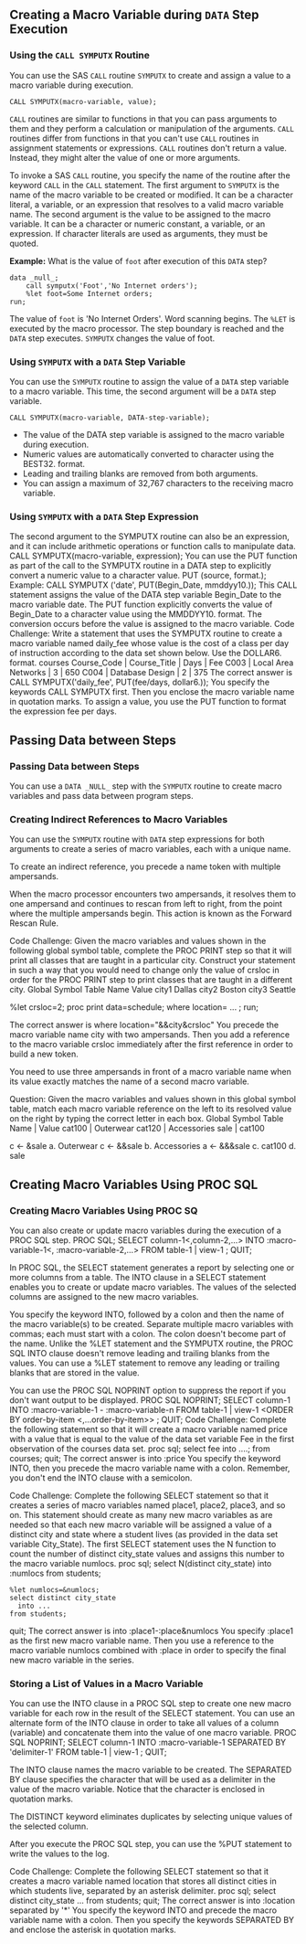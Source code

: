 ## Creating a Macro Variable during `DATA` Step Execution

### Using the `CALL SYMPUTX` Routine

You can use the SAS `CALL` routine `SYMPUTX` to create and assign a value to a macro variable during execution.
```
CALL SYMPUTX(macro-variable, value);
```
`CALL` routines are similar to functions in that you can pass arguments to them and they perform a calculation or manipulation of the arguments. `CALL` routines differ from functions in that you can't use `CALL` routines in assignment statements or expressions. `CALL` routines don't return a value. Instead, they might alter the value of one or more arguments.

To invoke a SAS `CALL` routine, you specify the name of the routine after the keyword `CALL` in the `CALL` statement. The first argument to `SYMPUTX` is the name of the macro variable to be created or modified. It can be a character literal, a variable, or an expression that resolves to a valid macro variable name. The second argument is the value to be assigned to the macro variable. It can be a character or numeric constant, a variable, or an expression. If character literals are used as arguments, they must be quoted.

**Example:** What is the value of `foot` after execution of this `DATA` step?
```
data _null_;
    call symputx('Foot','No Internet orders');
    %let foot=Some Internet orders;
run;
```

The value of `foot` is 'No Internet Orders'. Word scanning begins. The `%LET` is executed by the macro processor. The step boundary is reached and the `DATA` step executes. `SYMPUTX` changes the value of foot.

### Using `SYMPUTX` with a `DATA` Step Variable

You can use the `SYMPUTX` routine to assign the value of a `DATA` step variable to a macro variable. This time, the second argument will be a `DATA` step variable.
```
CALL SYMPUTX(macro-variable, DATA-step-variable);
```

* The value of the DATA step variable is assigned to the macro variable during execution.
* Numeric values are automatically converted to character using the BEST32. format.
* Leading and trailing blanks are removed from both arguments.
* You can assign a maximum of 32,767 characters to the receiving macro variable.

### Using `SYMPUTX` with a `DATA` Step Expression

The second argument to the SYMPUTX routine can also be an expression, and it can include arithmetic operations or function calls to manipulate data.
  CALL SYMPUTX(macro-variable, expression);
You can use the PUT function as part of the call to the SYMPUTX routine in a DATA step to explicitly convert a numeric value to a character value.
  PUT (source, format.);
Example:
  CALL SYMPUTX ('date', PUT(Begin_Date, mmddyy10.));
This CALL statement assigns the value of the DATA step variable Begin_Date to the macro variable date. The PUT function explicitly converts the value of Begin_Date to a character value using the MMDDYY10. format. The conversion occurs before the value is assigned to the macro variable.
Code Challenge:
Write a statement that uses the SYMPUTX routine to create a macro variable named daily_fee whose value is the cost of a class per day of instruction according to the data set shown below. Use the DOLLAR6. format.
courses
Course_Code	  | Course_Title	       | Days	| Fee
C003	        | Local Area Networks	 | 3	  | 650
C004	        | Database Design	     | 2	  | 375
The correct answer is
  CALL SYMPUTX('daily_fee', PUT(fee/days, dollar6.));
You specify the keywords CALL SYMPUTX first. Then you enclose the macro variable name in quotation marks. To assign a value, you use the PUT function to format the expression fee per days.


## Passing Data between Steps

### Passing Data between Steps

You can use a `DATA _NULL_` step with the `SYMPUTX` routine to create macro variables and pass data between program steps.

### Creating Indirect References to Macro Variables
You can use the `SYMPUTX` routine with `DATA` step expressions for both arguments to create a series of macro variables, each with a unique name.

To create an indirect reference, you precede a name token with multiple ampersands.

When the macro processor encounters two ampersands, it resolves them to one ampersand and continues to rescan from left to right, from the point where the multiple ampersands begin. This action is known as the Forward Rescan Rule.

Code Challenge:
Given the macro variables and values shown in the following global symbol table, complete the PROC PRINT step so that it will print all classes that are taught in a particular city. Construct your statement in such a way that you would need to change only the value of crsloc in order for the PROC PRINT step to print classes that are taught in a different city.
Global Symbol Table
Name	Value
city1	Dallas
city2	Boston
city3	Seattle

  %let crsloc=2;
  proc print data=schedule;
      where location= ... ;
        run;

The correct answer is
      where location="&&city&crsloc"
You precede the macro variable name city with two ampersands. Then you add a reference to the macro variable crsloc immediately after the first reference in order to build a new token.

You need to use three ampersands in front of a macro variable name when its value exactly matches the name of a second macro variable.

Question:
Given the macro variables and values shown in this global symbol table, match each macro variable reference on the left to its resolved value on the right by typing the correct letter in each box.
Global Symbol Table
Name	| Value
cat100	| Outerwear
cat120	| Accessories
sale	| cat100

c <- &sale	 	  a. Outerwear
c <- &&sale	 	  b. Accessories
a <- &&&sale	 	c. cat100
 	 	 	          d. sale

## Creating Macro Variables Using PROC SQL

### Creating Macro Variables Using PROC SQ 

You can also create or update macro variables during the execution of a PROC SQL step.
PROC SQL;
      SELECT column-1<,column-2,…>
            INTO :macro-variable-1<, :macro-variable-2,…>
            FROM table-1 | view-1
            <WHERE expression>
                   <other clauses>;
QUIT;

In PROC SQL, the SELECT statement generates a report by selecting one or more columns from a table. The INTO clause in a SELECT statement enables you to create or update macro variables. The values of the selected columns are assigned to the new macro variables.

You specify the keyword INTO, followed by a colon and then the name of the macro variable(s) to be created. Separate multiple macro variables with commas; each must start with a colon. The colon doesn't become part of the name.
Unlike the %LET statement and the SYMPUTX routine, the PROC SQL INTO clause doesn't remove leading and trailing blanks from the values. You can use a %LET statement to remove any leading or trailing blanks that are stored in the value.

You can use the PROC SQL NOPRINT option to suppress the report if you don't want output to be displayed.
PROC SQL NOPRINT;
      SELECT column-1
            INTO :macro-variable-1 - :macro-variable-n
            FROM table-1 | view-1
            <WHERE expression>
            <ORDER BY order-by-item <,...order-by-item>>
            <other clauses>;
QUIT;
Code Challenge:
Complete the following statement so that it will create a macro variable named price with a value that is equal to the value of the data set variable Fee in the first observation of the courses data set.
  proc sql;
   select fee
      into ....;
      from courses;
    quit;
The correct answer is
      into :price
You specify the keyword INTO, then you precede the macro variable name with a colon. Remember, you don't end the INTO clause with a semicolon.

Code Challenge:
Complete the following SELECT statement so that it creates a series of macro variables named place1, place2, place3, and so on. This statement should create as many new macro variables as are needed so that each new macro variable will be assigned a value of a distinct city and state where a student lives (as provided in the data set variable City_State).
The first SELECT statement uses the N function to count the number of distinct city_state values and assigns this number to the macro variable numlocs.
  proc sql;
    select N(distinct city_state)
      into :numlocs
    from students;

    %let numlocs=&numlocs;
    select distinct city_state
      into ...
    from students;
  quit;
The correct answer is
      into :place1-:place&numlocs
You specify :place1 as the first new macro variable name. Then you use a reference to the macro variable numlocs combined with :place in order to specify the final new macro variable in the series.

### Storing a List of Values in a Macro Variable 

You can use the INTO clause in a PROC SQL step to create one new macro variable for each row in the result of the SELECT statement.
You can use an alternate form of the INTO clause in order to take all values of a column (variable) and concatenate them into the value of one macro variable.
PROC SQL NOPRINT;
      SELECT <DISTINCT>column-1
            INTO :macro-variable-1
            SEPARATED BY 'delimiter-1'
            FROM table-1 | view-1
            <WHERE expression>
            <other clauses>;
QUIT;


The INTO clause names the macro variable to be created. The SEPARATED BY clause specifies the character that will be used as a delimiter in the value of the macro variable. Notice that the character is enclosed in quotation marks.

The DISTINCT keyword eliminates duplicates by selecting unique values of the selected column.

After you execute the PROC SQL step, you can use the %PUT statement to write the values to the log.

Code Challenge:
Complete the following SELECT statement so that it creates a macro variable named location that stores all distinct cities in which students live, separated by an asterisk delimiter.
  proc sql;
    select distinct city_state
      ...
      from students;
    quit;
The correct answer is
      into :location separated by '*'
You specify the keyword INTO and precede the macro variable name with a colon. Then you specify the keywords SEPARATED BY and enclose the asterisk in quotation marks.
